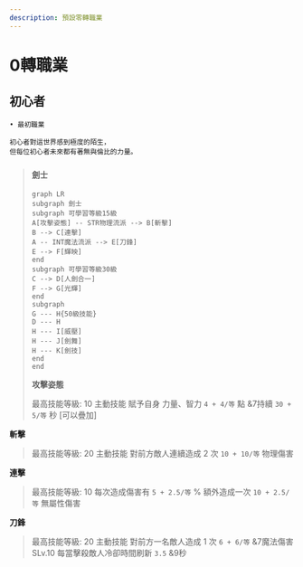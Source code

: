 ```yaml
---
description: 預設零轉職業
---
```


# 0轉職業

## 初心者

```text
• 最初職業

初心者對這世界感到極度的陌生，
但每位初心者未來都有著無與倫比的力量。
```

### 

> #### 劍士
>
> ```text
> graph LR
> subgraph 劍士
> subgraph 可學習等級15級
> A[攻擊姿態] -- STR物理流派 --> B[斬擊]
> B --> C[連擊]
> A -- INT魔法流派 --> E[刀鋒]
> E --> F[輝映]
> end 
> subgraph 可學習等級30級
> C --> D[人劍合一]
> F --> G[光輝]
> end
> subgraph 
> G --- H{50級技能}
> D --- H
> H --- I[威壓]
> H --- J[劍舞]
> H --- K[劍技]
> end
> end
> ```
>
> **攻擊姿態**
>
> 最高技能等級: 10 主動技能 賦予自身 力量、智力 `4 + 4/等` 點 &7持續 `30 + 5/等` 秒 \[可以疊加\]

**斬擊**

> 最高技能等級: 20 主動技能 對前方敵人連續造成 2 次 `10 + 10/等` 物理傷害

**連擊**

> 最高技能等級: 10 每次造成傷害有 `5 + 2.5/等` % 額外造成一次 `10 + 2.5/等` 無屬性傷害

**刀鋒**

> 最高技能等級: 20 主動技能 對前方一名敵人造成 1 次 `6 + 6/等` &7魔法傷害 SLv.10 每當擊殺敵人冷卻時間刷新 `3.5` &9秒


